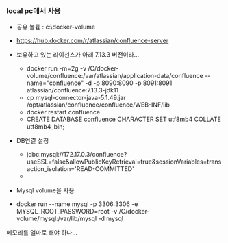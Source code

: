 ### local pc에서 사용

* 공유 볼륨 : c:\docker-volume

* https://hub.docker.com/r/atlassian/confluence-server
* 보유하고 있는 라이선스가 아래 7.13.3 버전이라...
  * docker run -m=2g -v /C/docker-volume/confluence:/var/atlassian/application-data/confluence --name="confluence" -d -p 8090:8090 -p 8091:8091 atlassian/confluence:7.13.3-jdk11
  * cp mysql-connector-java-5.1.49.jar /opt/atlassian/confluence/confluence/WEB-INF/lib
  * docker restart confluence
  * CREATE DATABASE confluence CHARACTER SET utf8mb4 COLLATE utf8mb4_bin;
* DB연결 설정
  * jdbc:mysql://172.17.0.3/confluence?useSSL=false&allowPublicKeyRetrieval=true&sessionVariables=transaction_isolation='READ-COMMITTED'
  * 
* Mysql volume을 사용
* docker run --name mysql -p 3306:3306 -e MYSQL_ROOT_PASSWORD=root -v /C/docker-volume/mysql:/var/lib/mysql -d mysql

 메모리를 얼마로 해야 하나...
 
